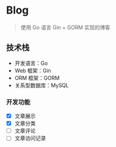 # Blog

> 使用 Go 语言 Gin + GORM 实现的博客

## 技术栈

- 开发语言：Go
- Web 框架：Gin
- ORM 框架：GORM
- 关系型数据库：MySQL

### 开发功能

- [x] 文章展示
- [x] 文章分类
- [ ] 文章评论
- [ ] 文章访问记录